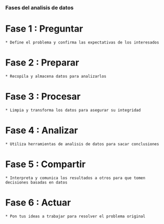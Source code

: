 ### Fases del analisis de datos

# Fase 1 : Preguntar
    * Define el problema y confirma las expectativas de los interesados

# Fase 2 : Preparar
    * Recopila y almacena datos para analizarlos

# Fase 3 : Procesar
    * Limpia y transforma los datos para asegurar su integridad
  
# Fase 4 : Analizar
    * Utiliza herramientas de analisis de datos para sacar conclusiones

# Fase 5 : Compartir
    * Interpreta y comunica los resultados a otros para que tomen decisiones basadas en datos

# Fase 6 : Actuar
    * Pon tus ideas a trabajar para resolver el problema original